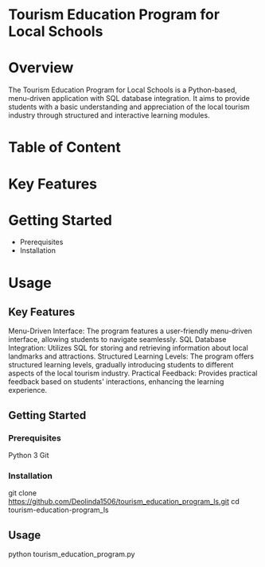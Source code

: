 # **Tourism Education Program for Local Schools**

# **Overview**

The Tourism Education Program for Local Schools is a Python-based, menu-driven application with SQL database integration. It aims to provide students with a basic understanding and appreciation of the local tourism industry through structured and interactive learning modules.


# **Table of Content** 

# Key Features 
# **Getting Started**
- Prerequisites
- Installation
# Usage


## **Key Features** 

Menu-Driven Interface: The program features a user-friendly menu-driven interface, allowing students to navigate seamlessly.
SQL Database Integration: Utilizes SQL for storing and retrieving information about local landmarks and attractions.
Structured Learning Levels: The program offers structured learning levels, gradually introducing students to different aspects of the local tourism industry.
Practical Feedback: Provides practical feedback based on students' interactions, enhancing the learning experience.

## **Getting Started**

### Prerequisites

Python 3
Git

### Installation

git clone https://github.com/Deolinda1506/tourism_education_program_ls.git
   cd tourism-education-program_ls

   ## **Usage**

   python tourism_education_program.py


   




